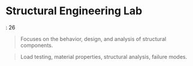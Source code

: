 # Structural Engineering Lab

: 26

> Focuses on the behavior, design, and analysis of structural components.
> 

> Load testing, material properties, structural analysis, failure modes.
>